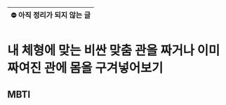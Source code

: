 | ⛔ 아직 정리가 되지 않는 글 |
| :------------------------: |

내 체형에 맞는 비싼 맞춤 관을 짜거나 이미 짜여진 관에 몸을 구겨넣어보기
===

## MBTI

